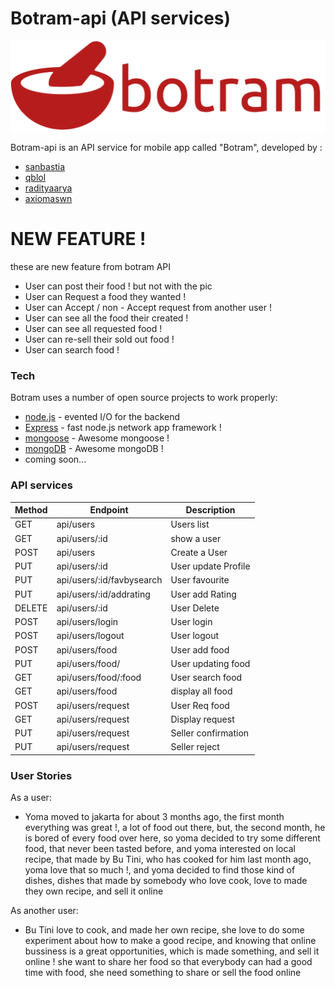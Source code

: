# Botram-api (API services)

![botram.png](botram.png)

Botram-api is an API service for mobile app called "Botram", developed by :

  - [sanbastia](https://github.com/sanBastia)
  - [qblol](https://github.com/qblol)
  - [radityaarya](https://github.com/radityaarya)
  - [axiomaswn](https://github.com/axiomaswn)


# NEW FEATURE !

  these are new feature from botram API
   - User can post their food ! but not with the pic
   - User can Request a food they wanted !
   - User can Accept / non - Accept request from another user !
   - User can see all the food their created !
   - User can see all requested food !
   - User can re-sell their sold out food !
   - User can search food !

### Tech

Botram uses a number of open source projects to work properly:


* [node.js](https://nodejs.org/en/) - evented I/O for the backend
* [Express](https://expressjs.com/) - fast node.js network app framework !
* [mongoose](http://mongoosejs.com/) - Awesome mongoose !
* [mongoDB](https://www.mongodb.com/) - Awesome mongoDB !
* coming soon...

### API services
| Method | Endpoint                     | Description        |
|--------|------------------------------|--------------------|
| GET    | api/users                    | Users list         |
| GET    | api/users/:id                | show a user        |
| POST   | api/users                    | Create a User      |
| PUT    | api/users/:id                | User update Profile|
| PUT    | api/users/:id/favbysearch    | User favourite     |  
| PUT    | api/users/:id/addrating      | User add Rating    |
| DELETE | api/users/:id                | User Delete        |
| POST   | api/users/login              | User login         |
| POST   | api/users/logout             | User logout        |
| POST   | api/users/food               | User add food      |
| PUT    | api/users/food/              | User updating food |
| GET    | api/users/food/:food         | User search food   |
| GET    | api/users/food               | display all food   |
| POST   | api/users/request            | User Req food      |
| GET    | api/users/request            | Display request    |
| PUT    | api/users/request            | Seller confirmation|
| PUT    | api/users/request            | Seller reject      |


### User Stories

As a user:

- Yoma moved to jakarta for about 3 months ago, the first month everything was great !, a lot of food out there,
  but, the second month, he is bored of every food over here, so yoma decided to try some different food, that never been tasted before,
  and yoma interested on local recipe, that made by Bu Tini, who has cooked for him last month ago, yoma love that so much !, and yoma decided to find those kind of dishes, dishes that made by somebody who love cook, love to made they own recipe, and sell it online

As another user:

- Bu Tini love to cook, and made her own recipe, she love to do some experiment about how to make a good recipe, and knowing that online bussiness is a great opportunities, which is made something, and sell it online ! she want to share her food so that everybody can had a good time with food, she need something to share or sell the food online
